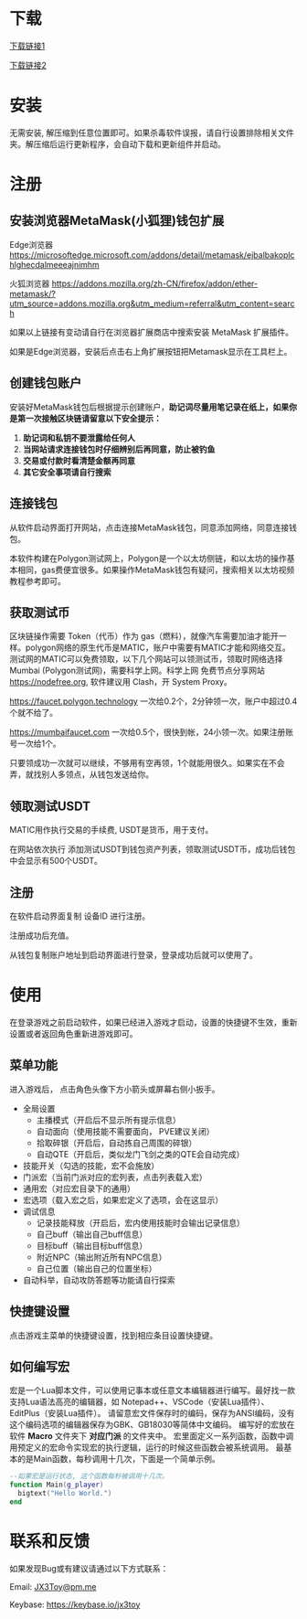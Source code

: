 # 下载
[下载链接1](https://pixeldrain.com/u/nanbztBY)

[下载链接2](https://gateway.pinata.cloud/ipfs/bafybeiekz2rpuvpfe2dwbzliuubb3x7fekjmz2svtv6arwgw3o4rj2qw4m/Toy.zip)

# 安装
无需安装, 解压缩到任意位置即可。如果杀毒软件误报，请自行设置排除相关文件夹。解压缩后运行更新程序，会自动下载和更新组件并启动。

# 注册

## 安装浏览器MetaMask(小狐狸)钱包扩展

Edge浏览器 <https://microsoftedge.microsoft.com/addons/detail/metamask/ejbalbakoplchlghecdalmeeeajnimhm>

火狐浏览器 <https://addons.mozilla.org/zh-CN/firefox/addon/ether-metamask/?utm_source=addons.mozilla.org&utm_medium=referral&utm_content=search>

如果以上链接有变动请自行在浏览器扩展商店中搜索安装 MetaMask 扩展插件。

如果是Edge浏览器，安装后点击右上角扩展按钮把Metamask显示在工具栏上。

## 创建钱包账户
安装好MetaMask钱包后根据提示创建账户，**助记词尽量用笔记录在纸上，如果你是第一次接触区块链请留意以下安全提示：** 
1. **助记词和私钥不要泄露给任何人**
2. **当网站请求连接钱包时仔细辨别后再同意，防止被钓鱼**
3. **交易或付款时看清楚金额再同意**
4. **其它安全事项请自行搜索**

## 连接钱包
从软件启动界面打开网站，点击连接MetaMask钱包，同意添加网络，同意连接钱包。

本软件构建在Polygon测试网上，Polygon是一个以太坊侧链，和以太坊的操作基本相同，gas费便宜很多。如果操作MetaMask钱包有疑问，搜索相关以太坊视频教程参考即可。

## 获取测试币
区块链操作需要 Token（代币）作为 gas（燃料），就像汽车需要加油才能开一样。polygon网络的原生代币是MATIC，账户中需要有MATIC才能和网络交互。
测试网的MATIC可以免费领取，以下几个网站可以领测试币，领取时网络选择 Mumbai (Polygon测试网)，需要科学上网。科学上网 免费节点分享网站 <https://nodefree.org>, 软件建议用 Clash，开 System Proxy。

<https://faucet.polygon.technology> 一次给0.2个，2分钟领一次，账户中超过0.4个就不给了。

<https://mumbaifaucet.com> 一次给0.5个，很快到帐，24小领一次。如果注册账号一次给1个。

只要领成功一次就可以继续，不够用有空再领，1个就能用很久。如果实在不会弄，就找别人多领点，从钱包发送给你。

## 领取测试USDT
MATIC用作执行交易的手续费, USDT是货币，用于支付。

在网站依次执行 添加测试USDT到钱包资产列表，领取测试USDT币，成功后钱包中会显示有500个USDT。

## 注册
在软件启动界面复制 设备ID 进行注册。

注册成功后充值。

从钱包复制账户地址到启动界面进行登录，登录成功后就可以使用了。

# 使用
在登录游戏之前启动软件，如果已经进入游戏才启动，设置的快捷键不生效，重新设置或者返回角色重新进游戏即可。

## 菜单功能
进入游戏后， 点击角色头像下方小箭头或屏幕右侧小扳手。

- 全局设置
  - 主播模式（开启后不显示所有提示信息）
  - 自动面向（使用技能不需要面向， PVE建议关闭）
  - 拾取碎银（开启后，自动拣自己周围的碎银）
  - 自动QTE（开启后，类似龙门飞剑之类的QTE会自动完成）
- 技能开关（勾选的技能，宏不会施放）
- 门派宏（当前门派对应的宏列表，点击列表载入宏）
- 通用宏（对应宏目录下的通用）
- 宏选项（载入宏之后，如果宏定义了选项，会在这显示）
- 调试信息
  - 记录技能释放（开启后，宏内使用技能时会输出记录信息）
  - 自己buff（输出自己buff信息）
  - 目标buff（输出目标buff信息）
  - 附近NPC（输出附近所有NPC信息）
  - 自己位置（输出自己的位置坐标）
- 自动科举，自动攻防答题等功能请自行探索

## 快捷键设置
点击游戏主菜单的快捷键设置，找到相应条目设置快捷键。

## 如何编写宏
宏是一个Lua脚本文件，可以使用记事本或任意文本编辑器进行编写。最好找一款支持Lua语法高亮的编辑器，如 Notepad++、VSCode（安装Lua插件）、EditPlus（安装Lua插件）。
<span color="red">请留意宏文件保存时的编码，保存为ANSI编码，没有这个编码选项的编辑器保存为GBK、GB18030等简体中文编码。</span>
编写好的宏放在软件 **Macro** 文件夹下 **对应门派** 的文件夹中。
宏里面定义一系列函数，函数中调用预定义的宏命令实现宏的执行逻辑，运行的时候这些函数会被系统调用。
最基本的是Main函数，每秒调用十几次，下面是一个简单示例。
```lua
--如果宏是运行状态, 这个函数每秒被调用十几次。
function Main(g_player)
  bigtext("Hello World.")
end
```

# 联系和反馈
如果发现Bug或有建议请通过以下方式联系：

Email: <JX3Toy@pm.me>

Keybase: <https://keybase.io/jx3toy>
